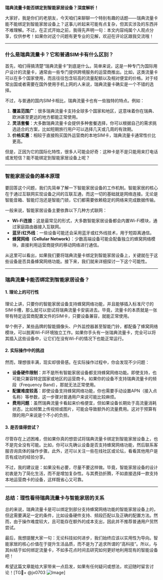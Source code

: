 **瑞典流量卡能否绑定到智能家居设备？深度解析！**

大家好，我是你们的老朋友，今天咱们来聊聊一个特别有趣的话题——瑞典流量卡能不能绑定到智能家居设备上？这事儿听起来可能有点复杂，但其实涉及的东西并不难理解。不过，在正式开始之前，我得先声明一句：本文内容纯属个人观点分享，仅供参考！如果你对这个问题有更专业的见解，欢迎在评论区跟我交流哦！

---

### **什么是瑞典流量卡？它和普通SIM卡有什么区别？**

首先，咱们得搞清楚“瑞典流量卡”到底是什么。简单来说，这是一种专门为国际用户设计的流量卡，通常由一些专门提供跨境服务的运营商推出。比如，这类流量卡可以在多个国家使用，而且往往包含较高的流量配额以及相对便宜的价格。对于经常出国或者需要在国外使用手机上网的人来说，瑞典流量卡确实是一个不错的选择。

不过，与普通的国内SIM卡相比，瑞典流量卡也有一些独特的特点。例如：

1. **覆盖范围广**：很多瑞典流量卡支持全球多个国家和地区，这意味着你在瑞典、欧洲甚至更远的地方都能正常使用。
2. **灵活套餐**：大多数瑞典流量卡会提供多种套餐选择，你可以根据自己的需求挑选适合的方案，比如短期旅行用户可以选择几天或几周的有效期。
3. **价格实惠**：相较于直接购买国外运营商的本地SIM卡，瑞典流量卡通常性价比更高。

但是，正因为它的国际化特性，很多人可能会好奇：这种卡是不是只能用来打电话或发短信？能不能绑定到智能家居设备上呢？

---

### **智能家居设备的基本原理**

要回答这个问题，我们先简单了解一下智能家居设备的工作机制。智能家居的核心在于通过互联网实现设备之间的互联互通，而这一切的基础就是网络连接。无论是智能音箱、智能灯泡还是智能门锁，它们都需要依赖稳定的网络来完成数据传输。

一般来说，智能家居设备主要依靠以下几种方式联网：

- **Wi-Fi连接**：这是最常见的形式，大多数智能家居设备都会内置Wi-Fi模块，通过家庭路由器接入互联网。
- **蓝牙/红外线**：一些设备可能还会采用蓝牙或红外线技术，用于短距离通信。
- **蜂窝网络（Cellular Network）**：少数高端设备可能会配备独立的蜂窝网络模块，直接利用运营商提供的移动网络进行通信。

从这里可以看出，如果我们要将瑞典流量卡绑定到智能家居设备上，关键就在于这些设备是否具备蜂窝网络功能。接下来，我们就来详细探讨一下这个可能性。

---

### **瑞典流量卡能否绑定到智能家居设备？**

#### **1. 理论上的可行性**
理论上讲，只要你的智能家居设备支持蜂窝网络功能，并且能够插入标准尺寸的SIM卡槽，那么就可以尝试将瑞典流量卡安装进去。毕竟，流量卡的本质就是一张带有特定运营商配置文件的SIM卡，只要设备兼容，就能正常使用。

举个例子，某些品牌的智能摄像头、户外监控器甚至智能门铃，都配备了蜂窝网络模块，可以脱离Wi-Fi环境独立工作。如果你手头有一张瑞典流量卡，完全可以将其插入这些设备中，让它们在没有Wi-Fi的情况下也能正常运行。

#### **2. 实际操作中的挑战**
然而，理想很丰满，现实却很骨感。在实际操作过程中，你会发现不少问题：

- **设备硬件限制**：并不是所有智能家居设备都支持蜂窝网络功能。即使支持，也可能只兼容特定国家或地区的运营商卡。如果你的设备不支持瑞典流量卡的频段（Frequency Band），那就无法正常使用。
- **配置难度较高**：即使设备支持蜂窝网络功能，你也需要手动设置APN（接入点名称）等参数，这一步骤对普通用户来说可能比较麻烦。
- **费用问题**：虽然瑞典流量卡看起来价格便宜，但如果设备长期处于高流量消耗状态，比如频繁上传视频或图片，可能会导致额外的流量费用。这对于预算有限的用户来说是个不小的负担。

#### **3. 是否值得尝试？**
尽管存在上述困难，但如果你真的想尝试将瑞典流量卡绑定到智能家居设备上，也不是完全没有可能。比如，你可以先确认设备是否支持蜂窝网络功能，然后联系客服咨询具体的操作步骤。此外，还可以关注一些在线社区或论坛，看看其他用户是否有成功的经验分享。

不过，我的建议是：如果没有必要，尽量不要这样做。毕竟，智能家居设备的设计初衷是为了简化生活，而不是增加复杂性。与其费劲折腾，不如直接选择一款支持本地运营商卡的设备，这样既省心又可靠。

---

### **总结：理性看待瑞典流量卡与智能家居的关系**

总的来说，瑞典流量卡是可以绑定到部分支持蜂窝网络功能的智能家居设备上的，但这需要满足一定的条件，比如设备硬件支持、频段匹配以及正确的配置方法。然而，由于操作难度较大，且可能存在额外的成本支出，因此并不推荐普通用户贸然尝试。

最后，我想提醒大家一句：无论科技如何进步，我们始终应该以实用性为导向。智能家居的核心价值在于提升生活品质，而不是为了追求所谓的“高科技”。所以，与其纠结于如何绑定流量卡，不如多花点时间去研究如何更好地利用现有的智能设备吧！

希望这篇文章能给大家带来一点启发，如果有任何疑问或想法，欢迎随时留言讨论！[TG💪+ @jx0703 ![Image](https://github.com/user-attachments/assets/dbca1d08-cadb-493c-b0ec-ad6f7a83f270)]
